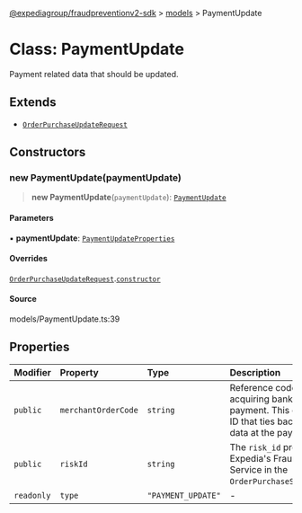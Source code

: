 [@expediagroup/fraudpreventionv2-sdk](../../index.md) > [models](../index.md) > PaymentUpdate

# Class: PaymentUpdate

Payment related data that should be updated.

## Extends

- [`OrderPurchaseUpdateRequest`](OrderPurchaseUpdateRequest.md)

## Constructors

### new PaymentUpdate(paymentUpdate)

> **new PaymentUpdate**(`paymentUpdate`): [`PaymentUpdate`](PaymentUpdate.md)

#### Parameters

▪ **paymentUpdate**: [`PaymentUpdateProperties`](../interfaces/PaymentUpdateProperties.md)

#### Overrides

[`OrderPurchaseUpdateRequest`](OrderPurchaseUpdateRequest.md).[`constructor`](OrderPurchaseUpdateRequest.md#constructors)

#### Source

models/PaymentUpdate.ts:39

## Properties

| Modifier | Property | Type | Description | Inheritance | Source |
| :------ | :------ | :------ | :------ | :------ | :------ |
| `public` | `merchantOrderCode` | `string` | Reference code passed to acquiring bank at the time of payment. This code is the key ID that ties back to payments data at the payment level. | - | models/PaymentUpdate.ts:34 |
| `public` | `riskId` | `string` | The `risk_id` provided by Expedia\'s Fraud Prevention Service in the `OrderPurchaseScreenResponse`. | [`OrderPurchaseUpdateRequest`](OrderPurchaseUpdateRequest.md).`riskId` | models/OrderPurchaseUpdateRequest.ts:32 |
| `readonly` | `type` | `"PAYMENT_UPDATE"` | - | - | models/PaymentUpdate.ts:37 |
